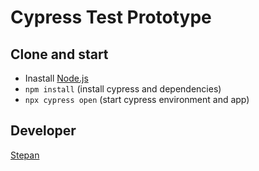 # Cypress Test Prototype

## Clone and start
- Inastall [Node.js](https://nodejs.org/en/) 
- `npm install` (install cypress and dependencies)
- `npx cypress open` (start cypress environment and app)

## Developer
[Stepan](https://github.com/AnisimovStepan)
